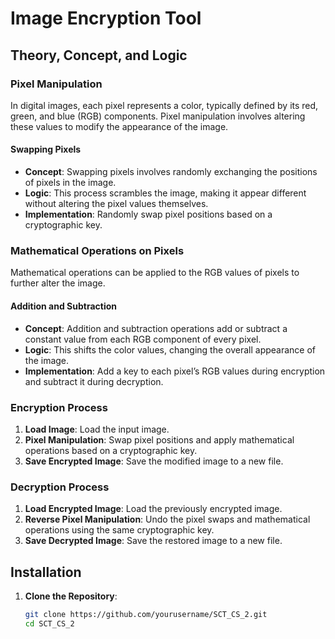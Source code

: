 # Image Encryption Tool

## Theory, Concept, and Logic

### Pixel Manipulation

In digital images, each pixel represents a color, typically defined by its red, green, and blue (RGB) components. Pixel manipulation involves altering these values to modify the appearance of the image.

#### Swapping Pixels

- **Concept**: Swapping pixels involves randomly exchanging the positions of pixels in the image.
- **Logic**: This process scrambles the image, making it appear different without altering the pixel values themselves.
- **Implementation**: Randomly swap pixel positions based on a cryptographic key.

### Mathematical Operations on Pixels

Mathematical operations can be applied to the RGB values of pixels to further alter the image.

#### Addition and Subtraction

- **Concept**: Addition and subtraction operations add or subtract a constant value from each RGB component of every pixel.
- **Logic**: This shifts the color values, changing the overall appearance of the image.
- **Implementation**: Add a key to each pixel’s RGB values during encryption and subtract it during decryption.

### Encryption Process

1. **Load Image**: Load the input image.
2. **Pixel Manipulation**: Swap pixel positions and apply mathematical operations based on a cryptographic key.
3. **Save Encrypted Image**: Save the modified image to a new file.

### Decryption Process

1. **Load Encrypted Image**: Load the previously encrypted image.
2. **Reverse Pixel Manipulation**: Undo the pixel swaps and mathematical operations using the same cryptographic key.
3. **Save Decrypted Image**: Save the restored image to a new file.

## Installation

1. **Clone the Repository**:
   ```bash
   git clone https://github.com/yourusername/SCT_CS_2.git
   cd SCT_CS_2